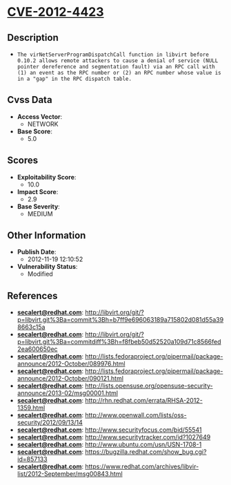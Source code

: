 
# [CVE-2012-4423](https://cve.mitre.org/cgi-bin/cvename.cgi?name=CVE-2012-4423)

## Description

- `The virNetServerProgramDispatchCall function in libvirt before 0.10.2 allows remote attackers to cause a denial of service (NULL pointer dereference and segmentation fault) via an RPC call with (1) an event as the RPC number or (2) an RPC number whose value is in a "gap" in the RPC dispatch table.`

## Cvss Data

- **Access Vector**:
  - NETWORK
- **Base Score**:
  - 5.0

## Scores

- **Exploitability Score**:
  - 10.0
- **Impact Score**:
  - 2.9
- **Base Severity**:
  - MEDIUM

## Other Information

- **Publish Date**:
  - 2012-11-19 12:10:52
- **Vulnerability Status**:
  - Modified

## References

- **secalert@redhat.com**: http://libvirt.org/git/?p=libvirt.git%3Ba=commit%3Bh=b7ff9e696063189a715802d081d55a398663c15a
- **secalert@redhat.com**: http://libvirt.org/git/?p=libvirt.git%3Ba=commitdiff%3Bh=f8fbeb50d52520a109d71c8566fed2ea600650ec
- **secalert@redhat.com**: http://lists.fedoraproject.org/pipermail/package-announce/2012-October/089976.html
- **secalert@redhat.com**: http://lists.fedoraproject.org/pipermail/package-announce/2012-October/090121.html
- **secalert@redhat.com**: http://lists.opensuse.org/opensuse-security-announce/2013-02/msg00001.html
- **secalert@redhat.com**: http://rhn.redhat.com/errata/RHSA-2012-1359.html
- **secalert@redhat.com**: http://www.openwall.com/lists/oss-security/2012/09/13/14
- **secalert@redhat.com**: http://www.securityfocus.com/bid/55541
- **secalert@redhat.com**: http://www.securitytracker.com/id?1027649
- **secalert@redhat.com**: http://www.ubuntu.com/usn/USN-1708-1
- **secalert@redhat.com**: https://bugzilla.redhat.com/show_bug.cgi?id=857133
- **secalert@redhat.com**: https://www.redhat.com/archives/libvir-list/2012-September/msg00843.html
